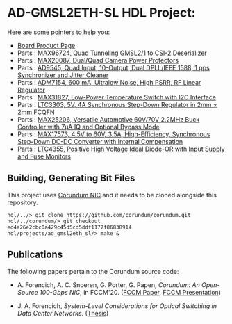 # AD-GMSL2ETH-SL HDL Project:

Here are some pointers to help you:
  * [Board Product Page](https://www.analog.com/ad-gmsl2eth-sl)
  * Parts : [MAX96724, Quad Tunneling GMSL2/1 to CSI-2 Deserializer](https://www.analog.com/max96724)
  * Parts : [MAX20087, Dual/Quad Camera Power Protectors](https://www.analog.com/max20087)
  * Parts : [AD9545, Quad Input, 10-Output, Dual DPLL/IEEE 1588, 1 pps Synchronizer and Jitter Cleaner](https://www.analog.com/ad9545)
  * Parts : [ADM7154, 600 mA, Ultralow Noise, High PSRR, RF Linear Regulator](https://www.analog.com/adm7154)
  * Parts : [MAX31827, Low-Power Temperature Switch with I2C Interface](https://www.analog.com/max31827)
  * Parts : [LTC3303, 5V, 4A Synchronous Step-Down Regulator in 2mm × 2mm FCQFN](https://www.analog.com/ltc3303)
  * Parts : [MAX25206, Versatile Automotive 60V/70V 2.2MHz Buck Controller with 7µA IQ and Optional Bypass Mode ](https://www.analog.com/max25206)
  * Parts : [MAX17573, 4.5V to 60V, 3.5A, High-Efficiency, Synchronous Step-Down DC-DC Converter with Internal Compensation](https://www.analog.com/max17573)
  * Parts : [LTC4355, Positive High Voltage Ideal Diode-OR with Input Supply and Fuse Monitors](https://www.analog.com/ltc4355)

## Building, Generating Bit Files

This project uses [Corundum NIC](https://github.com/corundum/corundum) and it needs to be cloned alongside this repository.

```
hdl/../> git clone https://github.com/corundum/corundum.git
hdl/../corundum/> git checkout ed4a26e2cbc0a429c45d5cd5ddf1177f86838914
hdl/projects/ad_gmsl2eth_sl/> make &
```

## Publications

The following papers pertain to the Corundum source code:

- A. Forencich, A. C. Snoeren, G. Porter, G. Papen, *Corundum: An Open-Source 100-Gbps NIC,* in FCCM'20. ([FCCM Paper](https://www.cse.ucsd.edu/~snoeren/papers/corundum-fccm20.pdf), [FCCM Presentation](https://www.fccm.org/past/2020/forums/topic/corundum-an-open-source-100-gbps-nic/))

- J. A. Forencich, *System-Level Considerations for Optical Switching in Data Center Networks*. ([Thesis](https://escholarship.org/uc/item/3mc9070t))
